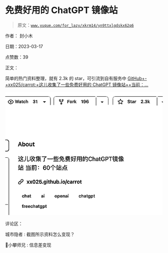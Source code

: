 # 免费好用的 ChatGPT 镜像站

> 原文：[`www.yuque.com/for_lazy/xkrm14/yn9ttxlgdskx62q6`](https://www.yuque.com/for_lazy/xkrm14/yn9ttxlgdskx62q6)

作者： 封小木

日期：2023-03-17

点赞数：39

正文：

简单的热门资料整理，就有 2.3k 的 star，可引流到自有服务中 [GitHub+-+xx025/carrot:+这儿收集了一些免费好用的 ChatGPT 镜像站++当前：...](https://github.com/xx025/carrot)

![](img/9b8fe76c6e4b32ef4e63febe9bfa8aa2.png)

评论区：

城市隐者 : 截图所示资料怎么变现？

📌小攀师兄 : 信息差变现



